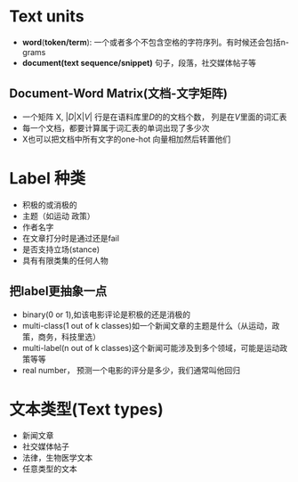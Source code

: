 
# Text units
* **word**(**token/term**): 一个或者多个不包含空格的字符序列。有时候还会包括n-grams
* **document(text sequence/snippet)** 句子，段落，社交媒体帖子等

## Document-Word Matrix(文档-文字矩阵)
* 一个矩阵 X, |*D*|X|*V*| 行是在语料库里*D*的的文档个数， 列是在*V*里面的词汇表
* 每一个文档，都要计算属于词汇表的单词出现了多少次
* X也可以把文档中所有文字的one-hot 向量相加然后转置他们
      
# Label 种类
* 积极的或消极的 
* 主题（如运动 政策）
* 作者名字
* 在文章打分时是通过还是fail
* 是否支持立场(stance)
* 具有有限类集的任何人物

## 把label更抽象一点
* binary(0 or 1),如该电影评论是积极的还是消极的
* multi-class(1 out of k classes)如一个新闻文章的主题是什么（从运动，政策，商务，科技里选）
* multi-label(n out of k classes)这个新闻可能涉及到多个领域，可能是运动政策等等
* real number， 预测一个电影的评分是多少，我们通常叫他回归

# 文本类型(Text types)
* 新闻文章
* 社交媒体帖子
* 法律，生物医学文本
* 任意类型的文本



